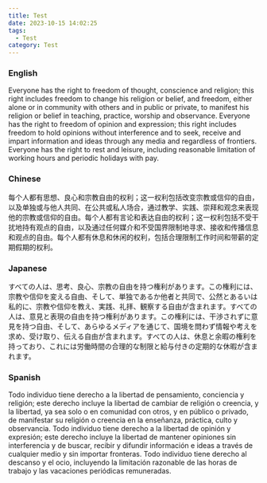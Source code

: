 ```yaml
---
title: Test
date: 2023-10-15 14:02:25
tags:
  - Test
category: Test
---
```


### English

Everyone has the right to freedom of thought, conscience and religion; this right includes freedom to change his religion or belief, and freedom, either alone or in community with others and in public or private, to manifest his religion or belief in teaching, practice, worship and observance. Everyone has the right to freedom of opinion and expression; this right includes freedom to hold opinions without interference and to seek, receive and impart information and ideas through any media and regardless of frontiers. Everyone has the right to rest and leisure, including reasonable limitation of working hours and periodic holidays with pay.

### Chinese

每个人都有思想、良心和宗教自由的权利；这一权利包括改变宗教或信仰的自由，以及单独或与他人共同、在公共或私人场合，通过教学、实践、崇拜和观念来表现他的宗教或信仰的自由。每个人都有言论和表达自由的权利；这一权利包括不受干扰地持有观点的自由，以及通过任何媒介和不受国界限制地寻求、接收和传播信息和观点的自由。每个人都有休息和休闲的权利，包括合理限制工作时间和带薪的定期假期的权利。

<!-- more -->

### Japanese

すべての人は、思考、良心、宗教の自由を持つ権利があります。この権利には、宗教や信仰を変える自由、そして、単独であるか他者と共同で、公然とあるいは私的に、宗教や信仰を教え、実践、礼拝、観察する自由が含まれます。すべての人は、意見と表現の自由を持つ権利があります。この権利には、干渉されずに意見を持つ自由、そして、あらゆるメディアを通じて、国境を問わず情報や考えを求め、受け取り、伝える自由が含まれます。すべての人は、休息と余暇の権利を持っており、これには労働時間の合理的な制限と給与付きの定期的な休暇が含まれます。

### Spanish

Todo individuo tiene derecho a la libertad de pensamiento, conciencia y religión; este derecho incluye la libertad de cambiar de religión o creencia, y la libertad, ya sea solo o en comunidad con otros, y en público o privado, de manifestar su religión o creencia en la enseñanza, práctica, culto y observancia. Todo individuo tiene derecho a la libertad de opinión y expresión; este derecho incluye la libertad de mantener opiniones sin interferencia y de buscar, recibir y difundir información e ideas a través de cualquier medio y sin importar fronteras. Todo individuo tiene derecho al descanso y el ocio, incluyendo la limitación razonable de las horas de trabajo y las vacaciones periódicas remuneradas.
